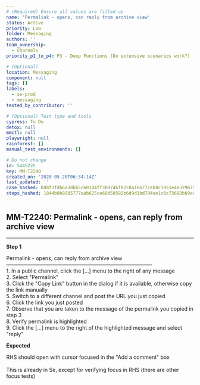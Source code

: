 ```yaml
---
# (Required) Ensure all values are filled up
name: 'Permalink - opens, can reply from archive view'
status: Active
priority: Low
folder: Messaging
authors: ''
team_ownership:
  - Channels
priority_p1_to_p4: P3 - Deep Functions (Do extensive scenarios work?)

# (Optional)
location: Messaging
component: null
tags: []
labels:
  - se-prod
  - messaging
tested_by_contributor: ''

# (Optional) Test type and tools
cypress: To Do
detox: null
mmctl: null
playwright: null
rainforest: []
manual_test_environments: []

# Do not change
id: 5445225
key: MM-T2240
created_on: '2020-05-20T06:34:14Z'
last_updated: ''
case_hashed: 8d8f3fdb6a3dbb5c60144ff3b0746f02c8a16677ceb8c1951e4e329b7552a94a0c0983d70fe0060bd6d351849a459e1a
steps_hashed: 1844b0b8905777aab625ce68d50582b6d9d1bd704ae1c6e73688b09acf4b34fbb7897aa12b4e5b4b132e9bf4fafbc8b3
---
```


<!-- (Auto-generated) Based on frontmatter's "key" and "name" -->

## MM-T2240: Permalink - opens, can reply from archive view

---

**Step 1**

Permalink - opens, can reply from archive view\
————————————————————————————\
1\. In a public channel, click the \[...] menu to the right of any message\
2\. Select "Permalink"\
3\. Click the "Copy Link" button in the dialog if it is available, otherwise copy the link manually\
5\. Switch to a different channel and post the URL you just copied\
6\. Click the link you just posted\
7\. Observe that you are taken to the message of the permalink you copied in step 3\
8\. Verify permalink is highlighted\
9\. Click the \[...] menu to the right of the highlighted message and select "reply"

**Expected**

RHS should open with cursor focused in the "Add a comment" box\
\
This is already in Se, except for verifying focus in RHS (there are other focus tests)
